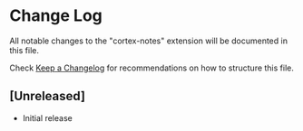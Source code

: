 # Change Log

All notable changes to the "cortex-notes" extension will be documented in this file.

Check [Keep a Changelog](http://keepachangelog.com/) for recommendations on how to structure this file.

## [Unreleased]

- Initial release